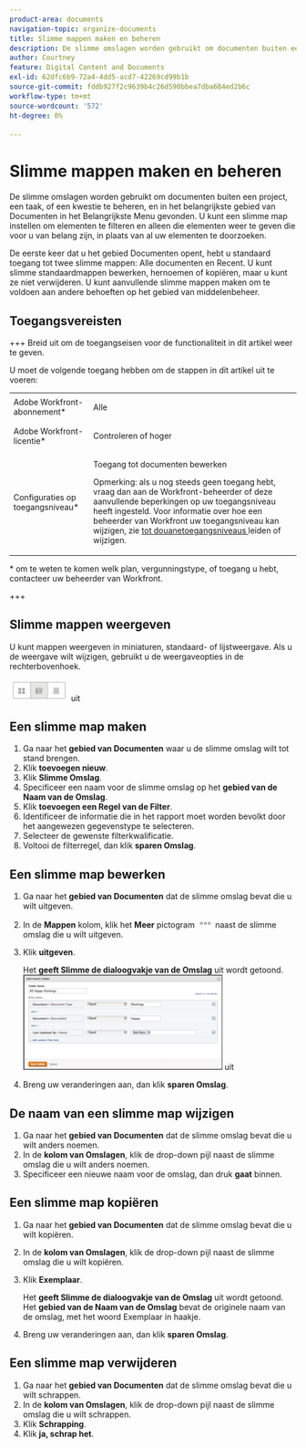 ```yaml
---
product-area: documents
navigation-topic: organize-documents
title: Slimme mappen maken en beheren
description: De slimme omslagen worden gebruikt om documenten buiten een project, een taak, of een kwestie te beheren, en in het belangrijkste gebied van Documenten in het Belangrijkste Menu gevonden. U kunt een slimme map instellen om elementen te filteren en alleen die elementen weer te geven die voor u van belang zijn, in plaats van al uw elementen te doorzoeken.
author: Courtney
feature: Digital Content and Documents
exl-id: 62dfc6b9-72a4-4dd5-acd7-42269cd99b1b
source-git-commit: fddb927f2c9639b4c26d590bbea7dba684ed2b6c
workflow-type: tm+mt
source-wordcount: '572'
ht-degree: 0%

---
```


# Slimme mappen maken en beheren

De slimme omslagen worden gebruikt om documenten buiten een project, een taak, of een kwestie te beheren, en in het belangrijkste gebied van Documenten in het Belangrijkste Menu gevonden. U kunt een slimme map instellen om elementen te filteren en alleen die elementen weer te geven die voor u van belang zijn, in plaats van al uw elementen te doorzoeken.

De eerste keer dat u het gebied Documenten opent, hebt u standaard toegang tot twee slimme mappen: Alle documenten en Recent. U kunt slimme standaardmappen bewerken, hernoemen of kopiëren, maar u kunt ze niet verwijderen. U kunt aanvullende slimme mappen maken om te voldoen aan andere behoeften op het gebied van middelenbeheer.

## Toegangsvereisten

+++ Breid uit om de toegangseisen voor de functionaliteit in dit artikel weer te geven.

U moet de volgende toegang hebben om de stappen in dit artikel uit te voeren:

<table style="table-layout:auto"> 
 <col> 
 <col> 
 <tbody> 
  <tr> 
   <td role="rowheader">Adobe Workfront-abonnement*</td> 
   <td> <p>Alle</p> </td> 
  </tr> 
  <tr> 
   <td role="rowheader">Adobe Workfront-licentie*</td> 
   <td> <p>Controleren of hoger</p> </td> 
  </tr> 
  <tr> 
   <td role="rowheader">Configuraties op toegangsniveau*</td> 
   <td> <p>Toegang tot documenten bewerken</p> <p>Opmerking: als u nog steeds geen toegang hebt, vraag dan aan de Workfront-beheerder of deze aanvullende beperkingen op uw toegangsniveau heeft ingesteld. Voor informatie over hoe een beheerder van Workfront uw toegangsniveau kan wijzigen, zie <a href="../../administration-and-setup/add-users/configure-and-grant-access/create-modify-access-levels.md" class="MCXref xref"> tot douanetoegangsniveaus </a> leiden of wijzigen.</p> </td> 
  </tr> 
 </tbody> 
</table>

&#42; om te weten te komen welk plan, vergunningstype, of toegang u hebt, contacteer uw beheerder van Workfront.

+++

## Slimme mappen weergeven 

U kunt mappen weergeven in miniaturen, standaard- of lijstweergave. Als u de weergave wilt wijzigen, gebruikt u de weergaveopties in de rechterbovenhoek.

![ geef Slimme Omslag ](assets/screenshot-2016-07-07-12.46.54.png) uit

## Een slimme map maken 

1. Ga naar het **gebied van Documenten** waar u de slimme omslag wilt tot stand brengen.
1. Klik **toevoegen nieuw**.
1. Klik **Slimme Omslag**.
1. Specificeer een naam voor de slimme omslag op het **gebied van de Naam van de Omslag**.
1. Klik **toevoegen een Regel van de Filter**.
1. Identificeer de informatie die in het rapport moet worden bevolkt door het aangewezen gegevenstype te selecteren.
1. Selecteer de gewenste filterkwalificatie. 
1. Voltooi de filterregel, dan klik **sparen Omslag**.

## Een slimme map bewerken 

1. Ga naar het **gebied van Documenten** dat de slimme omslag bevat die u wilt uitgeven.
1. In de **Mappen** kolom, klik het **Meer** pictogram ![ Meer menu ](assets/more-icon.png) naast de slimme omslag die u wilt uitgeven.
1. Klik **uitgeven**.

   Het **geeft Slimme de dialoogvakje van de Omslag** uit wordt getoond.\
   ![ geef Slimme Omslag ](assets/screen-shot-2013-08-14-at-8.42.04-am-350x167.png) uit

1. Breng uw veranderingen aan, dan klik **sparen Omslag**.

## De naam van een slimme map wijzigen 

1. Ga naar het **gebied van Documenten** dat de slimme omslag bevat die u wilt anders noemen.
1. In de **kolom van Omslagen**, klik de drop-down pijl naast de slimme omslag die u wilt anders noemen.
1. Specificeer een nieuwe naam voor de omslag, dan druk **gaat** binnen.

## Een slimme map kopiëren

1. Ga naar het **gebied van Documenten** dat de slimme omslag bevat die u wilt kopiëren.
1. In de **kolom van Omslagen**, klik de drop-down pijl naast de slimme omslag die u wilt kopiëren.
1. Klik **Exemplaar**.

   Het **geeft Slimme de dialoogvakje van de Omslag** uit wordt getoond. Het **gebied van de Naam van de Omslag** bevat de originele naam van de omslag, met het woord Exemplaar in haakje.

1. Breng uw veranderingen aan, dan klik **sparen Omslag**.

## Een slimme map verwijderen

1. Ga naar het **gebied van Documenten** dat de slimme omslag bevat die u wilt schrappen.
1. In de **kolom van Omslagen**, klik de drop-down pijl naast de slimme omslag die u wilt schrappen.
1. Klik **Schrapping**.
1. Klik **ja, schrap het**.
